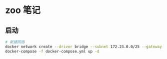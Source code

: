 <!--
 * @Author: cnak47
 * @Date: 2020-07-29 15:21:38
 * @LastEditors: cnak47
 * @LastEditTime: 2020-07-31 14:18:06
 * @Description: 
-->  

# zoo 笔记

## 启动

```bash
# 新建网络
docker network create --driver bridge --subnet 172.23.0.0/25 --gateway 172.23.0.1  zookeeper_network
docker-compose -f docker-compose.yml up -d

```